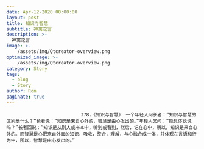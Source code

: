 ```yaml
---
date: Apr-12-2020 00:00:00
layout: post
title: 知识与智慧
subtitle: 神寓之言
description: >-
  神寓之言
image: >-
    /assets/img/Qtcreator-overview.png
optimized_image: >-
    /assets/img/Qtcreator-overview.png
category: Story
tags:
  - blog
  - Story
author: Ron
paginate: true
---
```


							　　378，《知识与智慧》 一个年轻人问长者：“知识与智慧的区别是什么？”长者说：“知识是来自心外的，智慧是由心发出的。”年轻人又问：“能具体说说吗？”长者回说：“知识是从别人或书本中，听到或看到，然后，记在心中，所以，知识是来自心外的。而智慧是心把来自外面的知识，吸收，整合，理解，与心融合成一体，并体现在言语和行为中，所以，智慧是由心发出的。”
							
							
						